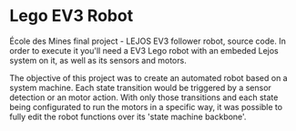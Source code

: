 # Lego EV3 Robot

École des Mines final project - LEJOS EV3 follower robot, source code. In order to execute it you'll need a EV3 Lego robot with an embeded Lejos system on it, as well as its sensors and motors.

The objective of this project was to create an automated robot based on a system machine. Each state transition would be triggered by a sensor detection or an motor action. With only those transitions and each state being configurated to run the motors in a specific way, it was possible to fully edit the robot functions over its 'state machine backbone'.
